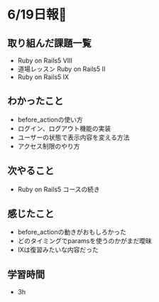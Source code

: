 # 6/19日報🐶

## 取り組んだ課題一覧

* Ruby on Rails5 VIII
* 道場レッスン Ruby on Rails5 II
* Ruby on Rails5 IX

## わかったこと

* before_actionの使い方
* ログイン、ログアウト機能の実装
* ユーザーの状態で表示内容を変える方法
* アクセス制限のやり方

## 次やること

* Ruby on Rails5 コースの続き

## 感じたこと

* before_actionの動きがおもしろかった
* どのタイミングでparamsを使うのかがまだ曖昧
* IXは復習みたいな内容だった

## 学習時間

* 3h
